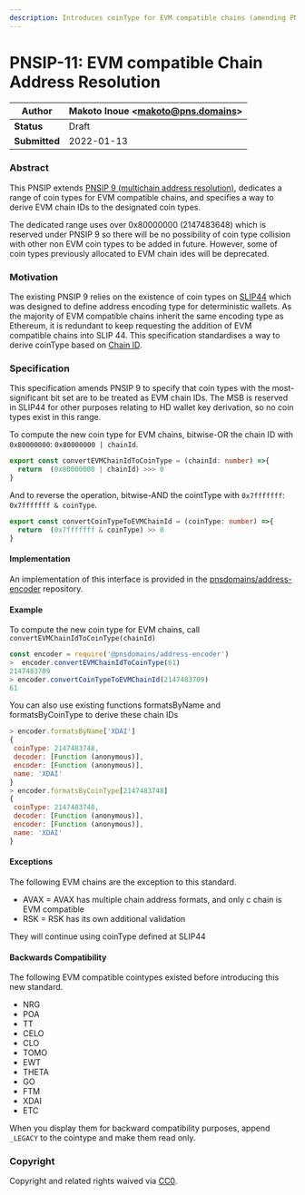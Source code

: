 ```yaml
---
description: Introduces coinType for EVM compatible chains (amending PNSIP9).
---
```


# PNSIP-11: EVM compatible Chain Address Resolution

| **Author**    | Makoto Inoue \<makoto@pns.domains> |
| ------------- | ---------------------------------- |
| **Status**    | Draft                              |
| **Submitted** | 2022-01-13                         |

### Abstract

This PNSIP extends [PNSIP 9 (multichain address resolution)](ensip-9-multichain-address-resolution.md), dedicates a range of coin types for EVM compatible chains, and specifies a way to derive EVM chain IDs to the designated coin types.

The dedicated range uses over 0x80000000 (2147483648) which is reserved under PNSIP 9 so there will be no possibility of coin type collision with other non EVM coin types to be added in future. However, some of coin types previously allocated to EVM chain ides will be deprecated.

### Motivation

The existing PNSIP 9 relies on the existence of coin types on [SLIP44](https://github.com/satoshilabs/slips/blob/master/slip-0044.md) which was designed to define address encoding type for deterministic wallets. As the majority of EVM compatible chains inherit the same encoding type as Ethereum, it is redundant to keep requesting the addition of EVM compatible chains into SLIP 44. This specification standardises a way to derive coinType based on [Chain ID](https://chainlist.org).

### Specification

This specification amends PNSIP 9 to specify that coin types with the most-significant bit set are to be treated as EVM chain IDs. The MSB is reserved in SLIP44 for other purposes relating to HD wallet key derivation, so no coin types exist in this range.

To compute the new coin type for EVM chains, bitwise-OR the chain ID with `0x80000000`: `0x80000000 | chainId`.

```typescript
export const convertEVMChainIdToCoinType = (chainId: number) =>{
  return  (0x80000000 | chainId) >>> 0
}
```

And to reverse the operation, bitwise-AND the cointType with `0x7fffffff`: `0x7fffffff & coinType`.

```typescript
export const convertCoinTypeToEVMChainId = (coinType: number) =>{
  return  (0x7fffffff & coinType) >> 0
}
```

#### Implementation

An implementation of this interface is provided in the [pnsdomains/address-encoder](https://github.com/pnsdomains/address-encoder/) repository.

#### Example

To compute the new coin type for EVM chains, call `convertEVMChainIdToCoinType(chainId)`

```javascript
const encoder = require('@pnsdomains/address-encoder')
>  encoder.convertEVMChainIdToCoinType(61)
2147483709
> encoder.convertCoinTypeToEVMChainId(2147483709)
61
```

You can also use existing functions formatsByName and formatsByCoinType to derive these chain IDs

```javascript
> encoder.formatsByName['XDAI']
{
 coinType: 2147483748,
 decoder: [Function (anonymous)],
 encoder: [Function (anonymous)],
 name: 'XDAI'
}
> encoder.formatsByCoinType[2147483748]
{
 coinType: 2147483748,
 decoder: [Function (anonymous)],
 encoder: [Function (anonymous)],
 name: 'XDAI'
}
```

#### Exceptions

The following EVM chains are the exception to this standard.

* AVAX = AVAX has multiple chain address formats, and only c chain is EVM compatible
* RSK = RSK has its own additional validation

They will continue using coinType defined at SLIP44

#### Backwards Compatibility

The following EVM compatible cointypes existed before introducing this new standard.

* NRG
* POA
* TT
* CELO
* CLO
* TOMO
* EWT
* THETA
* GO
* FTM
* XDAI
* ETC

When you display them for backward compatibility purposes, append `_LEGACY` to the cointype and make them read only.

### Copyright

Copyright and related rights waived via [CC0](https://creativecommons.org/publicdomain/zero/1.0/).
